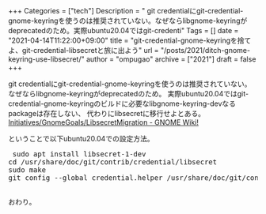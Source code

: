 +++
Categories = ["tech"]
Description = " git credentialにgit-credential-gnome-keyringを使うのは推奨されていない。なぜならlibgnome-keyringがdeprecatedのため。実際ubuntu20.04ではgit-credenti"
Tags = []
date = "2021-04-14T11:22:00+09:00"
title = "git-credential-gnome-keyringを捨てよ、git-credential-libsecretと旅に出よう"
url = "/posts/2021/ditch-gnome-keyring-use-libsecret/"
author = "ompugao"
archive = ["2021"]
draft = false
+++

<body>
<p>git credentialにgit-credential-gnome-keyringを使うのは推奨されていない。
なぜならlibgnome-keyringがdeprecatedのため。
実際ubuntu20.04ではgit-credential-gnome-keyringのビルドに必要なlibgnome-keyring-devなるpackageは存在しない、
代わりにlibsecretに移行せよとある。
<a href="https://wiki.gnome.org/Initiatives/GnomeGoals/LibsecretMigration">Initiatives/GnomeGoals/LibsecretMigration - GNOME Wiki!</a></p>

<p>ということで以下ubuntu20.04での設定方法。</p>

<pre class="code lang-sh" data-lang="sh" data-unlink> sudo apt install libsecret-1-dev
cd /usr/share/doc/git/contrib/credential/libsecret
sudo make 
git config --global credential.helper /usr/share/doc/git/contrib/credential/libsecret/git-credential-libsecret
 </pre>


<p>おわり。</p>
</body>

